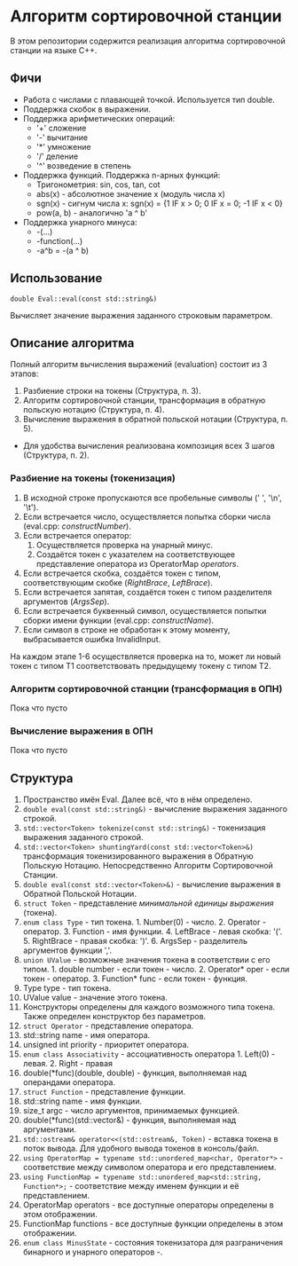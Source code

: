 # Алгоритм сортировочной станции
В этом репозитории содержится реализация алгоритма сортировочной станции на языке C++.

## Фичи
- Работа с числами с плавающей точкой. Используется тип double.
- Поддержка скобок в выражении.
- Поддержка арифметических операций:
    - '+' сложение
    - '-' вычитание
    - '*' умножение
    - '/' деление
    - '^' возведение в степень
- Поддержка функций. Поддержка n-арных функций:
  - Тригонометрия: sin, cos, tan, cot
  - abs(x) - абсолютное значение x (модуль числа x)
  - sgn(x) - сигнум числа x: sgn(x) = {1 IF x > 0; 0 IF x = 0; -1 IF x < 0}
  - pow(a, b) - аналогично 'a ^ b'
- Поддержка унарного минуса:
  - -(...)
  - -function(...)
  - -a^b = -(a ^ b)

## Использование
```
double Eval::eval(const std::string&)
```
Вычисляет значение выражения заданного строковым параметром.


## Описание алгоритма
Полный алгоритм вычисления выражений (evaluation) состоит из 3 этапов:
1. Разбиение строки на токены (Структура, п. 3).
2. Алгоритм сортировочной станции, трансформация в обратную польскую нотацию (Структура, п. 4).
3. Вычисление выражения в обратной польской нотации (Структура, п. 5).

- Для удобства вычисления реализована композиция всех 3 шагов (Структура, п. 2).

### Разбиение на токены (токенизация)
1. В исходной строке пропускаются все пробельные символы (' ', '\n', '\t').
2. Если встречается число, осуществляется попытка сборки числа (eval.cpp: _constructNumber_).
3. Если встречается оператор:
   1. Осуществляется проверка на унарный минус.
   2. Создаётся токен с указателем на соответствующее представление оператора из OperatorMap _operators_.
4. Если встречается скобка, создаётся токен с типом, соответствующим скобке (_RightBrace_, _LeftBrace_).
5. Если встречается запятая, создаётся токен с типом разделителя аргументов (_ArgsSep_).
6. Если встречается буквенный символ, осуществляется попытки сборки имени функции (eval.cpp: _constructName_).
7. Если символ в строке не обработан к этому моменту, выбрасывается ошибка InvalidInput.

На каждом этапе 1-6 осуществляется проверка на то, может ли новый токен с типом Т1 соответствовать предыдущему токену с типом Т2.

### Алгоритм сортировочной станции (трансформация в ОПН)
Пока что пусто

### Вычисление выражения в ОПН
Пока что пусто


## Структура
1. Пространство имён Eval. Далее всё, что в нём определено.
2. ```double eval(const std::string&)``` - вычисление выражения заданного строкой.
3. ```std::vector<Token> tokenize(const std::string&)``` - токенизация выражения заданного строкой.
4. ```std::vector<Token> shuntingYard(const std::vector<Token>&)``` трансформация токенизированного выражения в Обратную Польскую Нотацию. Непосредственно Алгоритм Сортировочной Станции.
5. ```double eval(const std::vector<Token>&)``` - вычисление выражения в Обратной Польской Нотации.
6. ```struct Token``` - представление _минимальной единицы выражения_ (токена).
  1. ```enum class Type``` - тип токена.
    1. Number(0) - число.
    2. Operator - оператор.
    3. Function - имя функции.
    4. LeftBrace - левая скобка: '('.
    5. RightBrace - правая скобка: ')'.
    6. ArgsSep - разделитель аргументов функции ','.
  2. ```union UValue``` - возможные значения токена в соответствии с его типом.
    1. double number - если токен - число.
    2. Operator* oper - если токен - оператор.
    3. Function* func - если токен - функция.
  3. Type type - тип токена.
  4. UValue value - значение этого токена.
  5. Конструкторы определены для каждого возможного типа токена. Также определен конструктор без параметров.
7. ```struct Operator``` - представление оператора.
  1. std::string name - имя оператора.
  2. unsigned int priority - приоритет оператора.
  3. ```enum class Associativity``` - ассоциативность оператора
    1. Left(0) - левая.
    2. Right - правая
  4. double(*func)(double, double) - функция, выполняемая над операндами оператора.
8. ```struct Function``` - представление функции.
  1. std::string name - имя функции.
  2. size_t argc - число аргументов, принимаемых функцией.
  3. double(*func)(std::vector<double>&) - функция, выполняемая над аргументами.
9. ```std::ostream& operator<<(std::ostream&, Token)``` - вставка токена в поток вывода. Для удобного вывода токенов в консоль/файл.
10. ```using OperatorMap = typename std::unordered_map<char, Operator*>``` - соответствие между символом оператора и его представлением.
11. ```using FunctionMap = typename std::unordered_map<std::string, Function*>;``` - соответствие между именем функции и её представлением.
12. OperatorMap operators - все доступные операторы определены в этом отображении.
13. FunctionMap functions - все доступные функции определены в этом отображении.
14. ```enum class MinusState``` - состояния токенизатора для разграничения бинарного и унарного операторов -.
